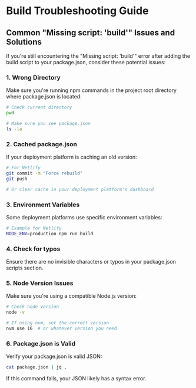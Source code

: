 # Build Troubleshooting Guide

## Common "Missing script: 'build'" Issues and Solutions

If you're still encountering the "Missing script: 'build'" error after adding the build script to your package.json, consider these potential issues:

### 1. Wrong Directory

Make sure you're running npm commands in the project root directory where package.json is located:

```bash
# Check current directory
pwd

# Make sure you see package.json
ls -la
```

### 2. Cached package.json

If your deployment platform is caching an old version:

```bash
# For Netlify
git commit -m "Force rebuild"
git push

# Or clear cache in your deployment platform's dashboard
```

### 3. Environment Variables

Some deployment platforms use specific environment variables:

```bash
# Example for Netlify
NODE_ENV=production npm run build
```

### 4. Check for typos

Ensure there are no invisible characters or typos in your package.json scripts section.

### 5. Node Version Issues

Make sure you're using a compatible Node.js version:

```bash
# Check node version
node -v

# If using nvm, set the correct version
nvm use 16  # or whatever version you need
```

### 6. Package.json is Valid

Verify your package.json is valid JSON:

```bash
cat package.json | jq .
```

If this command fails, your JSON likely has a syntax error.
